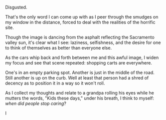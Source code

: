 Disgusted.

That's the only word I can come up with as I peer through the smudges on my window in the distance, forced to deal with the realities of the horrific site.

Though the image is dancing from the asphalt reflecting the Sacramento valley sun, it's clear what I see: laziness, selfishness, and the desire for one to think of themselves as better than everyone else.

As the cars whip back and forth between me and this awful image, I widen my focus and see that scene repeated: shopping carts are everywhere.

One's in an empty parking spot. Another is just in the middle of the road. Still another is up on the curb. Well at least that person had a shred of decency as to position it in a way so it won't roll.

As I collect my thoughts and relate to a grandpa rolling his eyes while he mutters the words, "Kids these days," under his breath, I think to myself: *when did people stop caring*?

I